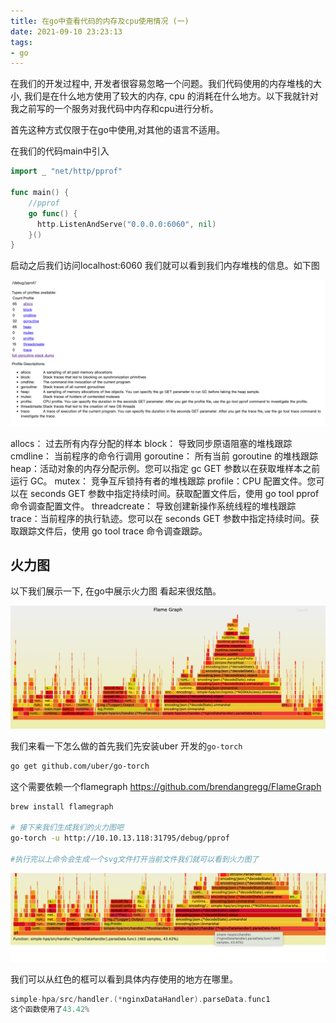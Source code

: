 ```yaml
---
title: 在go中查看代码的内存及cpu使用情况 (一)
date: 2021-09-10 23:23:13
tags:
- go
---
```



在我们的开发过程中, 开发者很容易忽略一个问题。我们代码使用的内存堆栈的大小, 我们是在什么地方使用了较大的内存, cpu
的消耗在什么地方。以下我就针对我之前写的一个服务对我代码中内存和cpu进行分析。

首先这种方式仅限于在go中使用,对其他的语言不适用。

在我们的代码main中引入
```go
import _ "net/http/pprof"

func main() {
    //pprof
    go func() {
      http.ListenAndServe("0.0.0.0:6060", nil)
    }()
}
```

启动之后我们访问localhost:6060 我们就可以看到我们内存堆栈的信息。如下图

![img.png](go-heap/img.png)

allocs： 过去所有内存分配的样本
block： 导致同步原语阻塞的堆栈跟踪
cmdline： 当前程序的命令行调用
goroutine： 所有当前 goroutine 的堆栈跟踪
heap：活动对象的内存分配示例。您可以指定 gc GET 参数以在获取堆样本之前运行 GC。
mutex： 竞争互斥锁持有者的堆栈跟踪
profile：CPU 配置文件。您可以在 seconds GET 参数中指定持续时间。获取配置文件后，使用 go tool pprof 命令调查配置文件。
threadcreate： 导致创建新操作系统线程的堆栈跟踪
trace：当前程序的执行轨迹。您可以在 seconds GET 参数中指定持续时间。获取跟踪文件后，使用 go tool trace 命令调查跟踪。


## 火力图

以下我们展示一下, 在go中展示火力图 看起来很炫酷。

![img1.png](go-heap/img1.png)

我们来看一下怎么做的首先我们先安装uber 开发的`go-torch`

```bash
go get github.com/uber/go-torch
```

这个需要依赖一个flamegraph https://github.com/brendangregg/FlameGraph


```bash
brew install flamegraph

# 接下来我们生成我们的火力图吧
go-torch -u http://10.10.13.118:31795/debug/pprof

#执行完以上命令会生成一个svg文件打开当前文件我们就可以看到火力图了

```
![img2.png](go-heap/img2.png)

我们可以从红色的框可以看到具体内存使用的地方在哪里。

```go
simple-hpa/src/handler.(*nginxDataHandler).parseData.func1
这个函数使用了43.42%
```